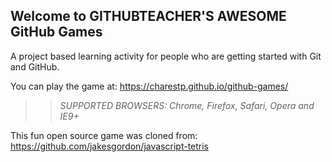 ## Welcome to GITHUBTEACHER'S AWESOME GitHub Games

A project based learning activity for people who are getting started with Git and GitHub.

You can play the game at: https://charestp.github.io/github-games/

>> _*SUPPORTED BROWSERS*: Chrome, Firefox, Safari, Opera and IE9+_

This fun open source game was cloned from: https://github.com/jakesgordon/javascript-tetris
